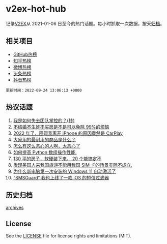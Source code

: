 # v2ex-hot-hub

 记录[V2EX](https://www.v2ex.com/)从 2021-01-06 日至今的热门话题。每小时抓取一次数据，按天[归档](archives)。
 
 ## 相关项目

- [GitHub热榜](https://github.com/snaildev/github-hot-hub)
- [知乎热榜](https://github.com/snaildev/zhihu-hot-hub)
- [微博热榜](https://github.com/snaildev/weibo-hot-hub)
- [头条热榜](https://github.com/snaildev/toutiao-hot-hub)
- [抖音热榜](https://github.com/snaildev/douyin-hot-hub)


 `更新时间：2022-09-24 13:06:13 +0800`

## 热议话题

1. [我是如何失去团队掌控的？(转)](https://www.v2ex.com/t/882400)
1. [不结婚不生娃不买房是不是可以免除 99%的烦恼](https://www.v2ex.com/t/882436)
1. [2022 年了，阻碍我离开 iPhone 的原因竟然是 CarPlay](https://www.v2ex.com/t/882430)
1. [大家用的最耐用的商品是什么？](https://www.v2ex.com/t/882563)
1. [怎么有这么恶心的人啊，太恶心了](https://www.v2ex.com/t/882570)
1. [如何提高 Python 数组操作性能.](https://www.v2ex.com/t/882441)
1. [130 平的房子，软硬装下来， 20 个能搞定不](https://www.v2ex.com/t/882395)
1. [发现美国人来我国旅游不能用我国 SIM 卡的场景实际不成立.](https://www.v2ex.com/t/882468)
1. [为什么新电脑第一次安装的 Windows 11 自动激活了](https://www.v2ex.com/t/882459)
1. [“SMSGuard” 我也上线了一款 iOS 的短信过滤器](https://www.v2ex.com/t/882564)

## 历史归档

[archives](archives)

## License

See the [LICENSE](LICENSE) file for license rights and limitations (MIT).
